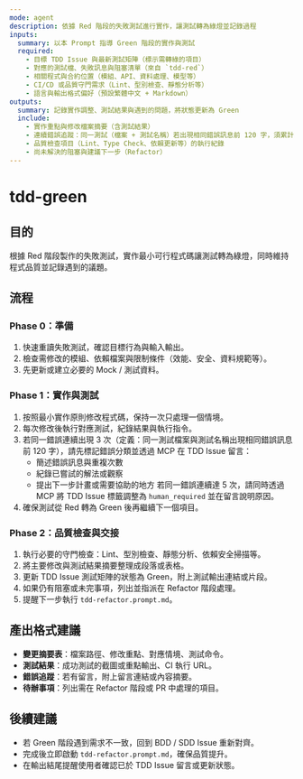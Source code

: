 ```yaml
---
mode: agent
description: 依據 Red 階段的失敗測試進行實作，讓測試轉為綠燈並記錄過程
inputs:
  summary: 以本 Prompt 指導 Green 階段的實作與測試
  required:
    - 目標 TDD Issue 與最新測試矩陣（標示需轉綠的項目）
    - 對應的測試檔、失敗訊息與阻塞清單（來自 `tdd-red`）
    - 相關程式與合約位置（模組、API、資料處理、模型等）
    - CI/CD 或品質守門需求（Lint、型別檢查、靜態分析等）
    - 語言與輸出格式偏好（預設繁體中文 + Markdown）
outputs:
  summary: 記錄實作調整、測試結果與遇到的問題，將狀態更新為 Green
  include:
    - 實作重點與修改檔案摘要（含測試結果）
    - 連續錯誤追蹤：同一測試（檔案 + 測試名稱）若出現相同錯誤訊息前 120 字，須累計次數並標記錯誤分類；連續 3 次提醒透過 MCP 留言，若達 5 次需透過 MCP 將標籤調整為 `human_required` 並說明原因
    - 品質檢查項目（Lint、Type Check、依賴更新等）的執行紀錄
    - 尚未解決的阻塞與建議下一步（Refactor）
---
```


# tdd-green

## 目的

根據 Red 階段製作的失敗測試，實作最小可行程式碼讓測試轉為綠燈，同時維持程式品質並記錄遇到的議題。

## 流程

### Phase 0：準備
1. 快速重讀失敗測試，確認目標行為與輸入輸出。
2. 檢查需修改的模組、依賴檔案與限制條件（效能、安全、資料規範等）。
3. 先更新或建立必要的 Mock / 測試資料。

### Phase 1：實作與測試
1. 按照最小實作原則修改程式碼，保持一次只處理一個情境。
2. 每次修改後執行對應測試，紀錄結果與執行指令。
3. 若同一錯誤連續出現 3 次（定義：同一測試檔案與測試名稱出現相同錯誤訊息前 120 字），請先標記錯誤分類並透過 MCP 在 TDD Issue 留言：
   - 簡述錯誤訊息與重複次數
   - 紀錄已嘗試的解法或觀察
   - 提出下一步計畫或需要協助的地方
   若同一錯誤連續達 5 次，請同時透過 MCP 將 TDD Issue 標籤調整為 `human_required` 並在留言說明原因。
4. 確保測試從 Red 轉為 Green 後再繼續下一個項目。

### Phase 2：品質檢查與交接
1. 執行必要的守門檢查：Lint、型別檢查、靜態分析、依賴安全掃描等。
2. 將主要修改與測試結果摘要整理成段落或表格。
3. 更新 TDD Issue 測試矩陣的狀態為 Green，附上測試輸出連結或片段。
4. 如果仍有阻塞或未完事項，列出並指派在 Refactor 階段處理。
5. 提醒下一步執行 `tdd-refactor.prompt.md`。

## 產出格式建議

- **變更摘要表**：檔案路徑、修改重點、對應情境、測試命令。
- **測試結果**：成功測試的截圖或重點輸出、CI 執行 URL。
- **錯誤追蹤**：若有留言，附上留言連結或內容摘要。
- **待辦事項**：列出需在 Refactor 階段或 PR 中處理的項目。

## 後續建議

- 若 Green 階段遇到需求不一致，回到 BDD / SDD Issue 重新對齊。
- 完成後立即啟動 `tdd-refactor.prompt.md`，確保品質提升。
- 在輸出結尾提醒使用者確認已於 TDD Issue 留言或更新狀態。
